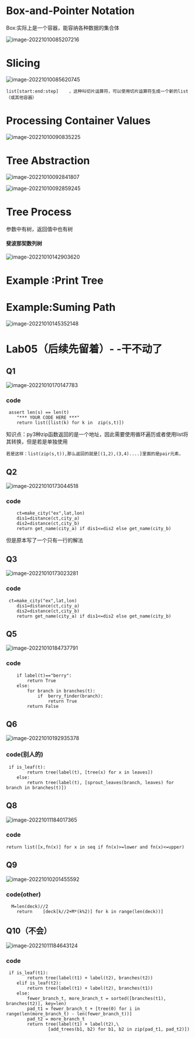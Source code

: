 # Box-and-Pointer Notation

Box:实际上是一个容器，能容纳各种数据的集合体

![image-20221010085207216](C:\Users\vigor\AppData\Roaming\Typora\typora-user-images\image-20221010085207216.png)







# Slicing 

![image-20221010085620745](C:\Users\vigor\AppData\Roaming\Typora\typora-user-images\image-20221010085620745.png)

```
list[start:end:step]    ，这种叫切片运算符，可以使用切片运算符生成一个新的list（或其他容器）
```







# Processing Container Values

![image-20221010090835225](C:\Users\vigor\AppData\Roaming\Typora\typora-user-images\image-20221010090835225.png)





# Tree Abstraction

![image-20221010092841807](C:\Users\vigor\AppData\Roaming\Typora\typora-user-images\image-20221010092841807.png)

![image-20221010092859245](C:\Users\vigor\AppData\Roaming\Typora\typora-user-images\image-20221010092859245.png)







# Tree Process

参数中有树，返回值中也有树

#### 斐波那契数列树

![image-20221010142903620](C:\Users\vigor\AppData\Roaming\Typora\typora-user-images\image-20221010142903620.png)









# Example :Print Tree







# Example:Suming Path

![image-20221010145352148](C:\Users\vigor\AppData\Roaming\Typora\typora-user-images\image-20221010145352148.png)







# Lab05（后续先留着）- -干不动了

## Q1

![image-20221010170147783](C:\Users\vigor\AppData\Roaming\Typora\typora-user-images\image-20221010170147783.png)

### code

```
 assert len(s) == len(t)
    "*** YOUR CODE HERE ***"
    return list([list(k) for k in  zip(s,t)])
```

知识点：py3种zip函数返回的是一个地址，因此需要使用循环遍历或者使用list将其转换，但是若是单独使用

```
若是这样：list(zip(s,t)),那么返回的就是[(1,2),(3,4)....]里面的是pair元素，
```





## Q2

![image-20221010173044518](C:\Users\vigor\AppData\Roaming\Typora\typora-user-images\image-20221010173044518.png)

### code

```
    ct=make_city("ex",lat,lon)
    dis1=distance(ct,city_a)
    dis2=distance(ct,city_b)
    return get_name(city_a) if dis1<=dis2 else get_name(city_b)
```

但是原本写了一个只有一行的解法	

## Q3

![image-20221010173023281](C:\Users\vigor\AppData\Roaming\Typora\typora-user-images\image-20221010173023281.png)

### code

```
 ct=make_city("ex",lat,lon)
    dis1=distance(ct,city_a)
    dis2=distance(ct,city_b)
    return get_name(city_a) if dis1<=dis2 else get_name(city_b)
```







## Q5

![image-20221010184737791](C:\Users\vigor\AppData\Roaming\Typora\typora-user-images\image-20221010184737791.png)

### code

```
    if label(t)=="berry":
        return True
    else:
        for branch in branches(t):
            if  berry_finder(branch):
                return True
        return False
```





## Q6

![image-20221010192935378](C:\Users\vigor\AppData\Roaming\Typora\typora-user-images\image-20221010192935378.png)

### code(别人的)

```
 if is_leaf(t):
        return tree(label(t), [tree(x) for x in leaves])
    else:
        return tree(label(t), [sprout_leaves(branch, leaves) for branch in branches(t)])
```





## Q8

![image-20221011184017365](C:\Users\vigor\AppData\Roaming\Typora\typora-user-images\image-20221011184017365.png)

### code

```
return list([x,fn(x)] for x in seq if fn(x)>=lower and fn(x)<=upper)
```





## Q9

![image-20221010201455592](C:\Users\vigor\AppData\Roaming\Typora\typora-user-images\image-20221010201455592.png)

### code(other)

```
  M=len(deck)//2
    return    [deck[k//2+M*(k%2)] for k in range(len(deck))]
```







## Q10（不会）

![image-20221011184643124](C:\Users\vigor\AppData\Roaming\Typora\typora-user-images\image-20221011184643124.png)

### code

```
 if is_leaf(t1):
        return tree(label(t1) + label(t2), branches(t2))
    elif is_leaf(t2):
        return tree(label(t1) + label(t2), branches(t1))
    else:
        fewer_branch_t, more_branch_t = sorted([branches(t1), branches(t2)], key=len)
        pad_t1 = fewer_branch_t + [tree(0) for i in range(len(more_branch_t) - len(fewer_branch_t))]
        pad_t2 = more_branch_t
        return tree(label(t1) + label(t2),\
                [add_trees(b1, b2) for b1, b2 in zip(pad_t1, pad_t2)])
```

